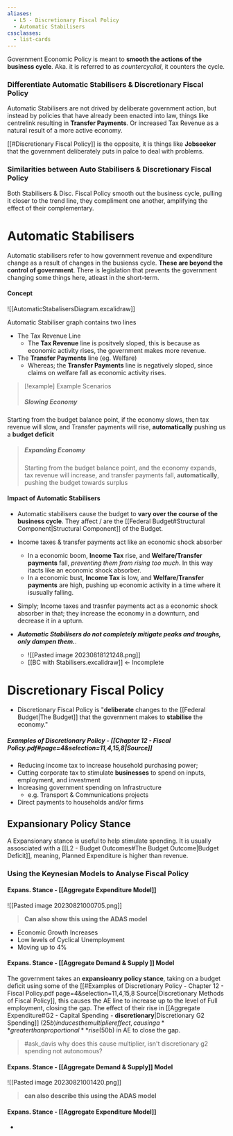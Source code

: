 ```yaml
---
aliases:
  - L5 - Discretionary Fiscal Policy
  - Automatic Stabilisers
cssclasses:
  - list-cards
---
```


Government Economic Policy is meant to **smooth the actions of the business cycle**. Aka. it is referred to as *countercyclial*, it counters the cycle.

### Differentiate Automatic Stabilisers & Discretionary Fiscal Policy
Automatic Stabilisers are not drived by deliberate government action, but instead by policies that have already been enacted into law, things like centrelink resulting in **Transfer Payments**. Or increased Tax Revenue as a natural result of a more active economy.

[[#Discretionary Fiscal Policy]] is the opposite, it is things like **Jobseeker** that the government deliberately puts in palce to deal with problems.  

### Similarities between Auto Stabilisers & Discretionary Fiscal Policy
Both Stabilisers & Disc. Fiscal Policy smooth out the business cycle, pulling it closer to the trend line, they compliment one another, amplifying the effect of their complementary.
# Automatic Stabilisers
Automatic stabilisers refer to how government revenue and expenditure change as a result of changes in the busienss cycle. **These are beyond the control of government**.
	There is legislation that prevents the government changing some things here, atleast in the short-term.
#### Concept
![[AutomaticStabalisersDiagram.excalidraw]]

 Automatic Stabiliser graph contains two lines

- The Tax Revenue Line
	- The **Tax Revenue** line is positvely sloped, this is because as economic activity rises, the government makes more revenue.
- The **Transfer Payments** line (eg. Welfare)
	- Whereas; the **Transfer Payments** line is negatively sloped, since claims on welfare fall as economic activity rises. 

>[!example] Example Scenarios
>
>##### Slowing Economy
Starting from the budget balance point, if the economy slows, then tax revenue will slow, and Transfer payments will rise, **automatically** pushing us a **budget deficit**
>
>##### Expanding Economy
>Starting from the budget balance point, and the economy expands, tax revenue will increase, and transfer payments fall, **automatically**, pushing the budget towards surplus

#### Impact of Automatic Stabilisers
- Automatic stabilisers cause the budget to **vary over the course of the business cycle**. They affect / are the [[Federal Budget#Structural Component|Structural Component]] of the Budget.
- Income taxes & transfer payments act like an economic shock absorber
	- In a economic boom, **Income Tax** rise, and **Welfare/Transfer payments** fall, *preventing them from rising too much*. In this way itacts like an economic shock absorber.
	- In a economic bust, **Income Tax** is low, and **Welfare/Transfer payments** are high, pushing up economic activity in a time where it isusually falling.
- Simply; Income taxes and trasnfer payments act as a economic shock absorber in that; they increase the economy in a downturn, and decrease it in a upturn.

- ***Automatic Stabilisers do not completely mitigate peaks and troughs, only dampen them.***.
	- ![[Pasted image 20230818121248.png]]
	- [[BC with Stabilisers.excalidraw]] <- Incomplete


# Discretionary Fiscal Policy
- Discretionary Fiscal Policy is "**deliberate** changes to the [[Federal Budget|The Budget]] that the government makes  to **stabilise** the economy."

##### Examples of Discretionary Policy - [[Chapter 12 - Fiscal Policy.pdf#page=4&selection=11,4,15,8|Source]]
- Reducing income tax to increase household purchasing power;
- Cutting corporate tax to stimulate **businesses** to spend on inputs, employment, and investment
- Increasing government spending on Infrastructure
	- e.g. Transport & Communications projects
- Direct payments to households and/or firms


## Expansionary Policy Stance
A Expansionary stance is useful to help stimulate spending. 
It is usually assosciated with a [[L2 - Budget Outcomes#The Budget Outcome|Budget Deficit]], meaning, Planned Expenditure is higher than revenue.

### Using the Keynesian Models to Analyse Fiscal Policy

#### Expans. Stance - [[Aggregate Expenditure Model]]
![[Pasted image 20230821000705.png]]
>**Can also show this using the ADAS model**
- Economic Growth Increases
- Low levels of Cyclical Unemployment
- Moving up to 4%
#### Expans. Stance - [[Aggregate Demand & Supply ]] Model


The government takes an **expansioanry policy stance**, taking on a budget deficit using some of the [[#Examples of Discretionary Policy - Chapter 12 - Fiscal Policy.pdf page=4&selection=11,4,15,8 Source|Discretionary Methods of Fiscal Policy]], this causes the AE line to increase up to the level of Full employment, closing the gap.
The effect of their rise in [[Aggregate Expenditure#G2 - Capital Spending - **discretionary**|Discretionary G2 Spending]] ($25b) induces the multiplier effect, causing a **greater than proportional** rise ($50b) in AE to close the gap.
> #ask_davis why does this cause multiplier, isn't discretionary g2 spending not autonomous?

#### Expans. Stance - [[Aggregate Demand & Supply]] Model
![[Pasted image 20230821001420.png]]
>**can also describe this using the ADAS model**



#### Expans. Stance - [[Aggregate Expenditure Model]] 
- 

